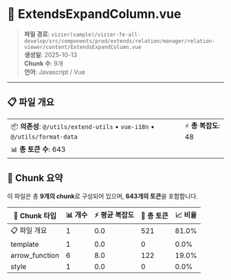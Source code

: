 # 📄 ExtendsExpandColumn.vue

> **파일 경로**: `vizier(sample)/vizier-fe-all-develop/src/components/prod/extends/relation/manager/relation-viewer/content/ExtendsExpandColumn.vue`  
> **생성일**: 2025-10-13  
> **Chunk 수**: 9개  
> **언어**: Javascript / Vue
---





## 📋 파일 개요

| | |
|--|--|
| 📦 **의존성**: `@/utils/extend-utils` • `vue-i18n` • `@/utils/format-data` | ⚡ **총 복잡도**: 48 |
| 📊 **총 토큰 수**: 643 |  |






## 🧩 Chunk 요약

이 파일은 총 **9개의 chunk**로 구성되어 있으며, **643개의 토큰**을 포함합니다.

| 🧩 Chunk 타입 | 📊 개수 | ⚡ 평균 복잡도 | 📝 총 토큰 | 📈 비율 |
|---------------|--------|-------------|----------|--------|
| 📋 파일 개요 | 1 | 0.0 | 521 | 81.0% |
| template | 1 | 0.0 | 0 | 0.0% |
| arrow_function | 6 | 8.0 | 122 | 19.0% |
| style | 1 | 0.0 | 0 | 0.0% |

